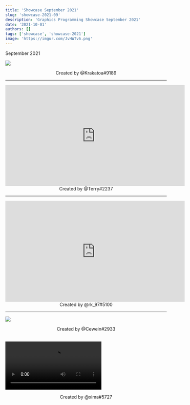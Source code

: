```yaml
---
title: 'Showcase September 2021'
slug: 'showcase-2021-09'
description: 'Graphics Programming Showcase September 2021'
date: '2021-10-01'
authors: []
tags: ['showcase', 'showcase-2021']
image: 'https://imgur.com/JvHWTv6.png'
---
```


September 2021

![](https://imgur.com/OqJAKxY.jpg)
<!-- truncate -->
<center>Created by @Krakatoa#9189</center>

<hr />

<iframe width="560" height="315" src="https://www.youtube.com/embed/VLA3IBm8BPk" title="YouTube" frameborder="0" allow="encrypted-media; picture-in-picture" allowfullscreen></iframe>
<center>Created by @Terry#2237</center>

<hr />

<iframe width="560" height="315" src="https://www.youtube.com/embed/-l_1QewDuvg" title="YouTube" frameborder="0" allow="encrypted-media; picture-in-picture" allowfullscreen></iframe>
<center>Created by @rk_97#5100</center>

<hr />

![](https://imgur.com/JvHWTv6.png)
<center>Created by @Cewein#2933</center>

<br />

<video src="https://imgur.com/Cv3Amkz.mp4"></video>
<center>Created by @xima#5727</center>